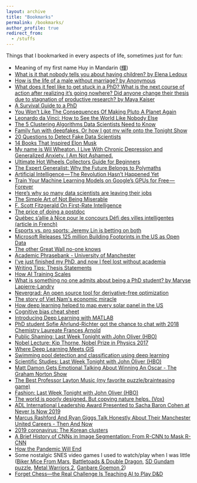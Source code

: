 ```yaml
---
layout: archive
title: "Bookmarks"
permalink: /bookmarks/
author_profile: true
redirect_from:
  - /stuffs
---
```


Things that I bookmarked in every aspects of life, sometimes just for fun:
- Meaning of my first name Huy in Mandarin ([輝](https://en.wiktionary.org/wiki/%E8%BC%9D))
- [What is it that nobody tells you about having children? by Elena Ledoux](http://qr.ae/TUTqGe)
- [How is the life of a male without marriage? by Anonymous ](http://qr.ae/TUTqGH)
- [What does it feel like to get stuck in a PhD? What is the next course of action after realizing it’s going nowhere? Did anyone change their thesis due to stagnation of productive research? by Maya Kaiser ](https://medium.com/personal-growth/leonardo-da-vinci-how-to-see-the-world-like-nobody-else-7eb9d60dacac)
- [A Survival Guide to a PhD](http://karpathy.github.io/2016/09/07/phd/)
- [You Won’t Like The Consequences Of Making Pluto A Planet Again](https://medium.com/starts-with-a-bang/you-wont-like-the-consequences-of-making-pluto-a-planet-again-3019b2077129)
- [Leonardo da Vinci: How to See the World Like Nobody Else]()
- [The 5 Clustering Algorithms Data Scientists Need to Know](https://towardsdatascience.com/the-5-clustering-algorithms-data-scientists-need-to-know-a36d136ef68)
- [Family fun with deepfakes. Or how I got my wife onto the Tonight Show](https://towardsdatascience.com/family-fun-with-deepfakes-or-how-i-got-my-wife-onto-the-tonight-show-a4454775c011)
- [20 Questions to Detect Fake Data Scientists](https://www.kdnuggets.com/2016/01/20-questions-to-detect-fake-data-scientists.html)
- [14 Books That Inspired Elon Musk](http://time.com/4122837/elon-musk-book-recommendations/)
- [My name is Wil Wheaton. I Live With Chronic Depression and Generalized Anxiety. I Am Not Ashamed.](https://medium.com/@wilw/my-name-is-wil-wheaton-i-live-with-chronic-depression-and-generalized-anxiety-i-am-not-ashamed-8f693f9c0af1)
- [Ultimate Hot Wheels Collectors Guide for Beginners](http://blog.wheelsbywovka.com/ultimate-hot-wheels-collectors-guide-beginners-2016-edition/)
- [The Expert Generalist: Why the Future Belongs to Polymaths](https://medium.com/@ztrana/the-expert-generalist-why-the-future-belongs-to-polymaths-46b0e9edc7bc)
- [Artificial Intelligence — The Revolution Hasn’t Happened Yet](https://medium.com/@mijordan3/artificial-intelligence-the-revolution-hasnt-happened-yet-5e1d5812e1e7)
- [Train Your Machine Learning Models on Google’s GPUs for Free — Forever](https://hackernoon.com/train-your-machine-learning-models-on-googles-gpus-for-free-forever-a41bd309d6ad)
- [Here’s why so many data scientists are leaving their jobs](https://towardsdatascience.com/why-so-many-data-scientists-are-leaving-their-jobs-a1f0329d7ea4)
- [The Simple Art of Not Being Miserable](https://medium.com/personal-growth/the-simple-art-of-not-being-miserable-b374f42bc318)
- [F. Scott Fitzgerald On First-Rate Intelligence](https://medium.com/personal-growth/f-scott-fitzgerald-on-first-rate-intelligence-7cf8ea002794)
- [The price of doing a postdoc](http://www.sciencemag.org/careers/2017/01/price-doing-postdoc?utm_source=sciencemagazine&amp;utm_medium=facebook-text&amp;utm_campaign=postdocprice-10365)
- [Québec s’allie à Nice pour le concours Défi des villes intelligentes (article in French)](https://www.lesoleil.com/actualite/quebec-sallie-a-nice-pour-le-concours-defi-des-villes-intelligentes-0780e6eaa1f92724d00f70c417b0a8b8)
- [Esports vs. pro sports: Jeremy Lin is betting on both](https://qz.com/1438337/esports-vs-pro-sports-jeremy-lin-is-betting-on-both/)
- [Microsoft Releases 125 million Building Footprints in the US as Open Data](https://blogs.bing.com/maps/2018-06/microsoft-releases-125-million-building-footprints-in-the-us-as-open-data)
- [The other Great Wall no-one knows](https://www.bbc.com/reel/video/p06jpl8v/The-other-Great-Wall-no--one-knows)
- [Academic Phrasebank - University of Manchester](http://www.phrasebank.manchester.ac.uk/)
- [I've just finished my PhD, and now I feel lost without academia](https://www.theguardian.com/education/2018/sep/28/ive-just-finished-my-phd-and-now-i-feel-lost-without-academia)
- [Writing Tips: Thesis Statements](http://www.cws.illinois.edu/workshop/writers/tips/thesis/)
- [How AI Training Scales](https://blog.openai.com/science-of-ai/)
- [What is something no one admits about being a PhD student? by Maryse Lapierre-Landry ](https://www.quora.com/What-is-something-no-one-admits-about-being-a-PhD-student/answer/Maryse-Lapierre-Landry?ch=2)
- [Nevergrad: An open source tool for derivative-free optimization](https://code.fb.com/ai-research/nevergrad/)
- [The story of Viet Nam's economic miracle](https://www.weforum.org/agenda/2018/09/how-vietnam-became-an-economic-miracle?utm_source=Facebook%20Videos&amp;utm_medium=Facebook%20Videos&amp;utm_campaign=Facebook%20Video%20Blogs)
- [How deep learning helped to map every solar panel in the US](https://www.technologyreview.com/the-download/612650/how-deep-learning-helped-to-map-every-solar-panel-in-the-us/?utm_source=facebook&amp;utm_medium=tr_social&amp;utm_campaign=site_visitor.unpaid.engagement&amp;fbclid=IwAR34HrOqrQyI8kYIunly7UG5O_wpmYRaWciVDm8-dTHpORyhWO_CwqO4otg&amp;fbclid=IwAR0YthBo73huTSeaYrxu-s04oQCN-R-1zdMba5Xi0KrxPiWPMYQJtByPYU8)
- [Cognitive bias cheat sheet](https://betterhumans.coach.me/cognitive-bias-cheat-sheet-55a472476b18?fbclid=IwAR3KTjMJbN8j0IMt9hvyegRFF8P2xVw8tLBGnMgS6J6nCeYBE_3YxIYaS4M)
- [Introducing Deep Learning with MATLAB](https://www.mathworks.com/content/dam/mathworks/tag-team/Objects/d/80879v00_Deep_Learning_ebook.pdf)
- [PhD student Sofie Ährlund-Richter got the chance to chat with 2018 Chemistry Laureate Frances Arnold](https://www.facebook.com/nobelprize/videos/2206766369584574/)
- [Public Shaming: Last Week Tonight with John Oliver (HBO)](https://youtu.be/Yq7Eh6JTKIg)
- [Nobel Lecture: Kip Thorne, Nobel Prize in Physics 2017](https://www.youtube.com/watch?v=TZLvEp_xjnY)
- [Where Deep Learning Meets GIS](https://www.esri.com/about/newsroom/arcwatch/where-deep-learning-meets-gis/?adumkts=social&amp;utm_source=social&amp;aduc=social&amp;adum=external&amp;aduSF=twitter&amp;aduca=social_branding&amp;aduco=arcwatch_deep_learning_GIS&amp;aduat=webpage&amp;sf_id=701f2000000n9YHAAY&amp;adbsc=social_branding_20190625_2790191&amp;adbid=1143567288857026560&amp;adbpl=tw&amp;adbpr=16132791)
- [Swimming pool detection and classification using deep learning](https://medium.com/geoai/swimming-pool-detection-and-classification-using-deep-learning-aaf4a3a5e652)
- [Scientific Studies: Last Week Tonight with John Oliver (HBO)](https://www.youtube.com/watch?v=0Rnq1NpHdmw)
- [Matt Damon Gets Emotional Talking About Winning An Oscar - The Graham Norton Show](https://www.youtube.com/watch?v=Jf4hSjUNInU)
- [The Best Professor Layton Music (my favorite puzzle/brainteasing game)](https://www.youtube.com/watch?v=PdBjCkWXbls)
- [Fashion: Last Week Tonight with John Oliver (HBO)](https://www.youtube.com/watch?v=VdLf4fihP78)
- [The world is poorly designed. But copying nature helps. (Vox)](https://www.youtube.com/watch?v=iMtXqTmfta0)
- [ADL International Leadership Award Presented to Sacha Baron Cohen at Never Is Now 2019](https://youtu.be/ymaWq5yZIYM)
- [Marcus Rashford And Ryan Giggs Talk Honestly About Their Manchester United Careers - Then And Now](https://www.youtube.com/watch?v=OVZzukNBR8k)
- [2019 coronavirus: The Korean clusters](https://graphics.reuters.com/CHINA-HEALTH-SOUTHKOREA-CLUSTERS/0100B5G33SB/index.html)
- [A Brief History of CNNs in Image Segmentation: From R-CNN to Mask R-CNN](https://blog.athelas.com/a-brief-history-of-cnns-in-image-segmentation-from-r-cnn-to-mask-r-cnn-34ea83205de4)
- [How the Pandemic Will End](https://www.theatlantic.com/health/archive/2020/03/how-will-coronavirus-end/608719/?linkId=85439737)
- Some nostalgic SNES video games I used to watch/play when I was little ([Biker Mice From Mars](https://www.youtube.com/watch?v=C_-RLtfSEi4), [Battletoads & Double Dragon](https://www.youtube.com/watch?v=ofTWPtv8X5c), [SD Gundam puzzle](https://www.youtube.com/watch?v=aiwrqFwEFtA"), [Metal Warriors 2](https://www.youtube.com/watch?v=VNQ6Qf7krKI), [Ganbare Goemon 2](https://www.youtube.com/watch?v=ob648xBCMEw))
- [Forget Chess—the Real Challenge Is Teaching AI to Play D&D](https://www.wired.com/story/forget-chess-real-challenge-teaching-ai-play-dandd/)

